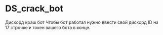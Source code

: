 # DS_crack_bot
Дискорд краш бот
Чтобы бот работал нужно ввести свой дискорд ID на 17 строчке и токен вашего бота в конце.
